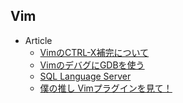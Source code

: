## Vim

+ Article
    + [VimのCTRL-X補完について](https://daisuzu.hatenablog.com/entry/2015/12/05/002129)
    + [VimのデバグにGDBを使う](https://quipper.hatenablog.com/entry/vim-gdb-ujihisa)
    + [SQL Language Server](https://github.com/joe-re/sql-language-server)
    + [僕の推し Vimプラグインを見て！](https://aiya000.github.io/Maid/vimconf.swp.2018/#/)
